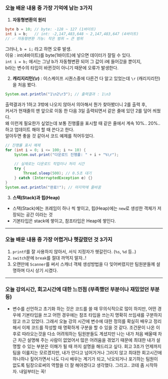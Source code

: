 ### 오늘 배운 내용 중 가장 기억에 남는 3가지
1. **자동형변환의 원리**
```java
byte b = 10; // byte: -128 ~ 127 (1바이트)
int i = b;   // int: -2,147,483,648 ~ 2,147,483,647 (4바이트)
// ✅ 자동형변환 가능: 작은 범위 → 큰 범위
```
그러나, `b = i;` 라고 하면 오류 발생. <br>
이유 : int(4바이트)를 byte(1바이트)에 넣으면 데이터가 잘릴 수 있다.<br>
`int i = b;` 에서는 그냥 b가 자동형변환 되어 그 값이 i에 들어갔을 뿐이지,<br>
b라는 변수의 타입이 바뀐것이 아니기 때문에 오류가 발생한다.<br>

2. **캐리지리턴(\r)**
: 이스케이프 시퀀스중에 다른건 다 알고 있었는데 `\r` (캐리지리턴)을 처음 봤다.
```java
System.out.println("1\n2\r3"); // 출력결과 : 1\n3
```
출력결과가 1하고 3밖에 나오지 않아서 의아해서 뭔가 찾아봤더니 2를 출력 후,<br>
커서가 현재줄의 맨 앞으로 이동 한 다음 3일 출력되면서 같은 줄에 있던 2를 덮어 씌웠다.<br>
왜 이런게 필요한가 싶었는데 보통 진행률을 표시할 때 같은 줄에서 계속 10%.. 20%.. 하고 업데이트 해야 할 때 쓴다고 한다.<br>
알아두면 좋을 것 같아서 코드 예제를 적어두었다.

```java
// 진행률 표시 예제
for (int i = 0; i <= 100; i += 10) {
    System.out.print("다운로드 진행률: " + i + "%\r");
    
    // 실제로는 다운로드 작업이나 처리 시간
    try {
        Thread.sleep(500); // 0.5초 대기
    } catch (InterruptedException e) {}
}
System.out.println("완료!"); // 마지막에 줄바꿈
```

3. **스택(Stack)과 힙(Heap)**
- 스택(Stack)에는 프레임이 하나 씩 쌓이고, 힙(Heap)에는 `new`로 생성한 객체가 저장되는 공간 이라는 것
- 기본타입은 stack에 쌓이고, 참조타입은 Heap에 쌓인다.

***

### 오늘 배운 내용 중 가장 어렵거나 헷갈렸던 것 3가지
1. `printf`를 잘 사용하지 않아서, 서식 지정자가 헷갈린다. (`%s`, `%d` 등..)
2. `switch`문에 `break`를 절대 까먹지 말자..!
3. 오랜만에 `Scanner`를 써서 스캐너 객체 생성방법을 다 잊어버렸지만 팀원분들께 설명하며 다시 상기 시켰다. 

***
   
### 오늘 강의시간, 회고시간에 대한 느낀점 (부족했던 부분이나 재밌었던 부분 등)
- 변수를 선언하고 초기화 하는 것은 코드를 쓸 때 무의식적으로 많이 하지만, 어떤 경우에 기본타입을 쓰고 어떤 경우에는 참조 타입을 쓰는지 명확히 쓰임새를 구분하지 않고 쓰고 있었다. 그래서 오늘 강의 시간에 변수에 대한 정의를 확실히 배우고 정리해서 이제 코드를 작성할 때 명확하게 구분을 할 수 있을 것 같다. 조건문이 나온 이후로 따라오는것을 다소 어려워하는 팀원분들도 계셨지만 나는 내가 처음 배울때 차근 차근 설명해 주는 사람이 없었어서 많은 어려움을 겪었기 때문에 최대한 내가 설명할 수 있는 부분은 이해가 될 때 까지 설명을 해드리고 싶다. 회고 3조가 언제까지 팀을 이룰지는 모르겠지만, 내가 안다고 넘어가거나 그러지 않고 최대한 회고시간에 하나하나 짚어가면서 나도 다시 배우는 계기가 되고, 낙오되거나 포기하는 팀원이 없도록 팀장으로써의 역할을 더 잘 해야겠다고 생각했다. 그리고.. 코테 좀 시작하자. 내일부터는 꼭!
